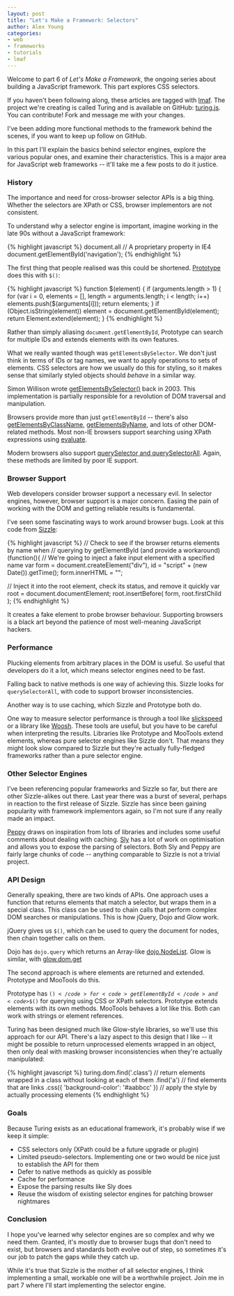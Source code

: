 ```yaml
---
layout: post
title: "Let's Make a Framework: Selectors"
author: Alex Young
categories: 
- web
- frameworks
- tutorials
- lmaf
---
```


Welcome to part 6 of *Let's Make a Framework*, the ongoing series about building a JavaScript framework. This part explores CSS selectors.

If you haven't been following along, these articles are tagged with [lmaf](http://dailyjs.com/tags.html#lmaf). The project we're creating is called Turing and is available on GitHub: [turing.js](http://github.com/alexyoung/turing.js/). You can contribute! Fork and message me with your changes.

I've been adding more functional methods to the framework behind the scenes, if you want to keep up follow on GitHub.

In this part I'll explain the basics behind selector engines, explore the various popular ones, and examine their characteristics. This is a major area for JavaScript web frameworks -- it'll take me a few posts to do it justice.

### History

The importance and need for cross-browser selector APIs is a big thing. Whether the selectors are XPath or CSS, browser implementors are not consistent.

To understand why a selector engine is important, imagine working in the late 90s without a JavaScript framework:

{% highlight javascript %}
document.all    // A proprietary property in IE4
document.getElementById('navigation');
{% endhighlight %}

The first thing that people realised was this could be shortened. [Prototype](http://prototypejs.org) does this with <code>$()</code>:

{% highlight javascript %}
function $(element) {
  if (arguments.length > 1) {
    for (var i = 0, elements = [], length = arguments.length; i < length; i++)
      elements.push($(arguments[i]));
    return elements;
  }
  if (Object.isString(element))
    element = document.getElementById(element);
  return Element.extend(element);
}
{% endhighlight %}

Rather than simply aliasing <code>document.getElementById</code>, Prototype can search for multiple IDs and extends elements with its own features.

What we really wanted though was <code>getElementsBySelector</code>. We don't just think in terms of IDs or tag names, we want to apply operations to sets of elements. CSS selectors are how we usually do this for styling, so it makes sense that similarly styled objects should *behave* in a similar way.

Simon Willison wrote [getElementsBySelector()](http://simonwillison.net/2003/Mar/25/getElementsBySelector/) back in 2003. This implementation is partially responsible for a revolution of DOM traversal and manipulation.

Browsers provide more than just <code>getElementById</code> -- there's also [getElementsByClassName](http://www.whatwg.org/specs/web-apps/current-work/multipage/dom.html#dom-getelementsbyclassname), [getElementsByName](http://www.whatwg.org/specs/web-apps/current-work/multipage/dom.html#dom-document-getelementsbyname), and lots of other DOM-related methods. Most non-IE browsers support searching using XPath expressions using [evaluate](http://www.w3.org/TR/DOM-Level-3-XPath/xpath.html#XPathEvaluator-evaluate).

Modern browsers also support [querySelector and querySelectorAll](http://www.w3.org/TR/selectors-api/). Again, these methods are limited by poor IE support.

### Browser Support

Web developers consider browser support a necessary evil. In selector engines, however, browser support is a major concern. Easing the pain of working with the DOM and getting reliable results is fundamental.

I've seen some fascinating ways to work around browser bugs. Look at this code from [Sizzle](http://sizzlejs.com/):

{% highlight javascript %}
// Check to see if the browser returns elements by name when
// querying by getElementById (and provide a workaround)
(function(){
  // We're going to inject a fake input element with a specified name
  var form = document.createElement("div"),
  id = "script" + (new Date()).getTime();
  form.innerHTML = "<a name='" + id + "'/>";
   
  // Inject it into the root element, check its status, and remove it quickly
  var root = document.documentElement;
  root.insertBefore( form, root.firstChild );
{% endhighlight %}

It creates a fake element to probe browser behaviour. Supporting browsers is a black art beyond the patience of most well-meaning JavaScript hackers.

### Performance

Plucking elements from arbitrary places in the DOM is useful. So useful that developers do it a lot, which means selector engines need to be fast.

Falling back to native methods is one way of achieving this. Sizzle looks for <code>querySelectorAll</code>, with code to support browser inconsistencies.

Another way is to use caching, which Sizzle and Prototype both do.

One way to measure selector performance is through a tool like [slickspeed](http://github.com/kamicane/slickspeed) or a library like [Woosh](http://github.com/jakearchibald/Woosh/). These tools are useful, but you have to be careful when interpreting the results. Libraries like Prototype and MooTools extend elements, whereas pure selector engines like Sizzle don't. That means they might look slow compared to Sizzle but they're actually fully-fledged frameworks rather than a pure selector engine.

### Other Selector Engines

I've been referencing popular frameworks and Sizzle so far, but there are other Sizzle-alikes out there. Last year there was a burst of several, perhaps in reaction to the first release of Sizzle. Sizzle has since been gaining popularity with framework implementors again, so I'm not sure if any really made an impact.

[Peppy](http://github.com/jdonaghue/Peppy) draws on inspiration from lots of libraries and includes some useful comments about dealing with caching. [Sly](http://github.com/digitarald/sly) has a lot of work on optimisation and allows you to expose the parsing of selectors. Both Sly and Peppy are fairly large chunks of code -- anything comparable to Sizzle is not a trivial project.

### API Design

Generally speaking, there are two kinds of APIs. One approach uses a function that returns elements that match a selector, but wraps them in a special class. This class can be used to chain calls that perform complex DOM searches or manipulations. This is how jQuery, Dojo and Glow work.

jQuery gives us <code>$()</code>, which can be used to query the document for nodes, then chain together calls on them.

Dojo has <code>dojo.query</code> which returns an Array-like [dojo.NodeList](http://www.dojotoolkit.org/reference-guide/dojo/NodeList.html#dojo-nodelist). Glow is similar, with [glow.dom.get](http://www.bbc.co.uk/glow/docs/1.7/api/glow.dom.shtml)

The second approach is where elements are returned and extended. Prototype and MooTools do this.

Prototype has <code>$()</code> for <code>getElementById</code> and <code>$$()</code> for querying using CSS or XPath selectors. Prototype extends elements with its own methods. MooTools behaves a lot like this. Both can work with strings or element references.

Turing has been designed much like Glow-style libraries, so we'll use this approach for our API. There's a lazy aspect to this design that I like -- it might be possible to return unprocessed elements wrapped in an object, then only deal with masking browser inconsistencies when they're actually manipulated:

{% highlight javascript %}
turing.dom.find('.class')                  // return elements wrapped in a class without looking at each of them
.find('a')                                 // find elements that are links
.css({ 'background-color': '#aabbcc' })    // apply the style by actually processing elements
{% endhighlight %}

### Goals

Because Turing exists as an educational framework, it's probably wise if we keep it simple:

-   CSS selectors only (XPath could be a future upgrade or plugin)
-   Limited pseudo-selectors. Implementing one or two would be nice just to establish the API for them
-   Defer to native methods as quickly as possible
-   Cache for performance
-   Expose the parsing results like Sly does
-   Reuse the wisdom of existing selector engines for patching browser nightmares

### Conclusion

I hope you've learned why selector engines are so complex and why we need them. Granted, it's mostly due to browser bugs that don't need to exist, but browsers and standards both evolve out of step, so sometimes it's our job to patch the gaps while they catch up.

While it's true that Sizzle is the mother of all selector engines, I think implementing a small, workable one will be a worthwhile project. Join me in part 7 where I'll start implementing the selector engine.
